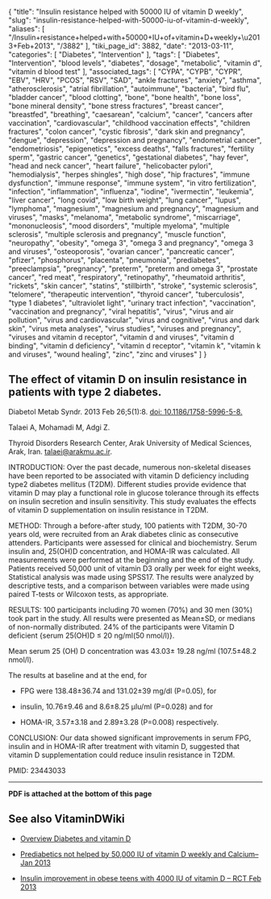{
    "title": "Insulin resistance helped with 50000 IU of vitamin D weekly",
    "slug": "insulin-resistance-helped-with-50000-iu-of-vitamin-d-weekly",
    "aliases": [
        "/Insulin+resistance+helped+with+50000+IU+of+vitamin+D+weekly+\u2013+Feb+2013",
        "/3882"
    ],
    "tiki_page_id": 3882,
    "date": "2013-03-11",
    "categories": [
        "Diabetes",
        "Intervention"
    ],
    "tags": [
        "Diabetes",
        "Intervention",
        "blood levels",
        "diabetes",
        "dosage",
        "metabolic",
        "vitamin d",
        "vitamin d blood test"
    ],
    "associated_tags": [
        "CYPA",
        "CYPB",
        "CYPR",
        "EBV",
        "HRV",
        "PCOS",
        "RSV",
        "SAD",
        "ankle fractures",
        "anxiety",
        "asthma",
        "atherosclerosis",
        "atrial fibrillation",
        "autoimmune",
        "bacteria",
        "bird flu",
        "bladder cancer",
        "blood clotting",
        "bone",
        "bone health",
        "bone loss",
        "bone mineral density",
        "bone stress fractures",
        "breast cancer",
        "breastfed",
        "breathing",
        "caesarean",
        "calcium",
        "cancer",
        "cancers after vaccination",
        "cardiovascular",
        "childhood vaccination effects",
        "children fractures",
        "colon cancer",
        "cystic fibrosis",
        "dark skin and pregnancy",
        "dengue",
        "depression",
        "depression and pregnancy",
        "endometrial cancer",
        "endometriosis",
        "epigenetics",
        "excess deaths",
        "falls fractures",
        "fertility sperm",
        "gastric cancer",
        "genetics",
        "gestational diabetes",
        "hay fever",
        "head and neck cancer",
        "heart failure",
        "helicobacter pylori",
        "hemodialysis",
        "herpes shingles",
        "high dose",
        "hip fractures",
        "immune dysfunction",
        "immune response",
        "immune system",
        "in vitro fertilization",
        "infection",
        "inflammation",
        "influenza",
        "iodine",
        "ivermectin",
        "leukemia",
        "liver cancer",
        "long covid",
        "low birth weight",
        "lung cancer",
        "lupus",
        "lymphoma",
        "magnesium",
        "magnesium and pregnancy",
        "magnesium and viruses",
        "masks",
        "melanoma",
        "metabolic syndrome",
        "miscarriage",
        "mononucleosis",
        "mood disorders",
        "multiple myeloma",
        "multiple sclerosis",
        "multiple sclerosis and pregnancy",
        "muscle function",
        "neuropathy",
        "obesity",
        "omega 3",
        "omega 3 and pregnancy",
        "omega 3 and viruses",
        "osteoporosis",
        "ovarian cancer",
        "pancreatic cancer",
        "pfizer",
        "phosphorus",
        "placenta",
        "pneumonia",
        "prediabetes",
        "preeclampsia",
        "pregnancy",
        "preterm",
        "preterm and omega 3",
        "prostate cancer",
        "red meat",
        "respiratory",
        "retinopathy",
        "rheumatoid arthritis",
        "rickets",
        "skin cancer",
        "statins",
        "stillbirth",
        "stroke",
        "systemic sclerosis",
        "telomere",
        "therapeutic intervention",
        "thyroid cancer",
        "tuberculosis",
        "type 1 diabetes",
        "ultraviolet light",
        "urinary tract infection",
        "vaccination",
        "vaccination and pregnancy",
        "viral hepatitis",
        "virus",
        "virus and air pollution",
        "virus and cardiovascular",
        "virus and cognitive",
        "virus and dark skin",
        "virus meta analyses",
        "virus studies",
        "viruses and pregnancy",
        "viruses and vitamin d receptor",
        "vitamin d and viruses",
        "vitamin d binding",
        "vitamin d deficiency",
        "vitamin d receptor",
        "vitamin k",
        "vitamin k and viruses",
        "wound healing",
        "zinc",
        "zinc and viruses"
    ]
}


## The effect of vitamin D on insulin resistance in patients with type 2 diabetes.

Diabetol Metab Syndr. 2013 Feb 26;5(1):8. [doi: 10.1186/1758-5996-5-8.](https://doi.org/10.1186/1758-5996-5-8.)

Talaei A, Mohamadi M, Adgi Z.

Thyroid Disorders Research Center, Arak University of Medical Sciences, Arak, Iran. talaei@arakmu.ac.ir.

INTRODUCTION: Over the past decade, numerous non-skeletal diseases have been reported to be associated with vitamin D deficiency including type2 diabetes mellitus (T2DM). Different studies provide evidence that vitamin D may play a functional role in glucose tolerance through its effects on insulin secretion and insulin sensitivity. This study evaluates the effects of vitamin D supplementation on insulin resistance in T2DM.

METHOD: Through a before-after study, 100 patients with T2DM, 30-70 years old, were recruited from an Arak diabetes clinic as consecutive attenders. Participants were assessed for clinical and biochemistry. Serum insulin and, 25(OH)D concentration, and HOMA-IR was calculated. All measurements were performed at the beginning and the end of the study. Patients received 50,000 unit of vitamin D3 orally per week for eight weeks, Statistical analysis was made using SPSS17. The results were analyzed by descriptive tests, and a comparison between variables were made using paired T-tests or Wilcoxon tests, as appropriate.

RESULTS: 100 participants including 70 women (70%) and 30 men (30%) took part in the study. All results were presented as Mean±SD, or medians of non-normally distributed. 24% of the participants were Vitamin D deficient {serum 25(OH)D ≤ 20 ng/ml(50 nmol/l)}.

Mean serum 25 (OH) D concentration was 43.03± 19.28 ng/ml (107.5±48.2 nmol/l).

The results at baseline and at the end, for 

* FPG were 138.48±36.74 and 131.02±39 mg/dl (P=0.05), for 

* insulin, 10.76±9.46 and 8.6±8.25 μIu/ml (P=0.028) and for 

* HOMA-IR, 3.57±3.18 and 2.89±3.28 (P=0.008) respectively.

CONCLUSION: Our data showed significant improvements in serum FPG, insulin and in HOMA-IR after treatment with vitamin D, suggested that vitamin D supplementation could reduce insulin resistance in T2DM.

PMID:     23443033

---

 **PDF is attached at the bottom of this page** 

## See also VitaminDWiki

* [Overview Diabetes and vitamin D](/tags/overview-diabetes-and-vitamin-d.html)

* [Prediabetics not helped by 50,000 IU of vitamin D weekly and Calcium– Jan 2013](/posts/prediabetics-not-helped-by-50000-iu-of-vitamin-d-weekly-and-calcium)

* [Insulin improvement in obese teens with 4000 IU of vitamin D – RCT Feb 2013](/posts/insulin-improvement-in-obese-teens-with-4000-iu-of-vitamin-d-rct)